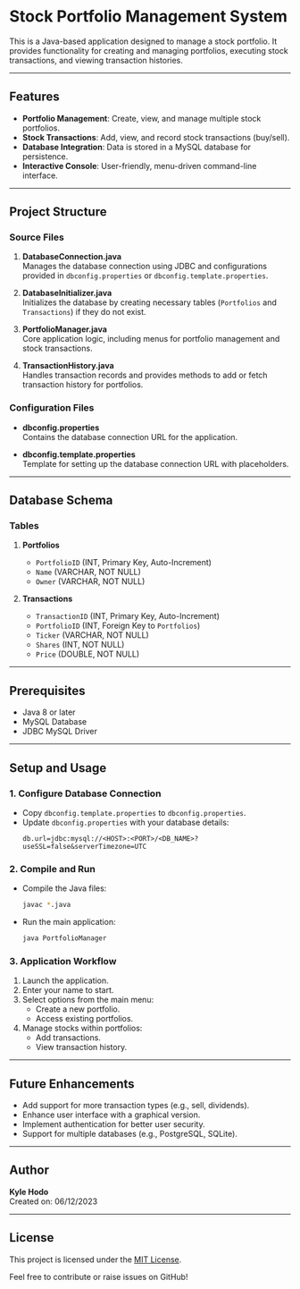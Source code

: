 # Stock Portfolio Management System

This is a Java-based application designed to manage a stock portfolio. It provides functionality for creating and managing portfolios, executing stock transactions, and viewing transaction histories.

---

## Features

- **Portfolio Management**: Create, view, and manage multiple stock portfolios.
- **Stock Transactions**: Add, view, and record stock transactions (buy/sell).
- **Database Integration**: Data is stored in a MySQL database for persistence.
- **Interactive Console**: User-friendly, menu-driven command-line interface.

---

## Project Structure

### Source Files

1. **DatabaseConnection.java**  
   Manages the database connection using JDBC and configurations provided in `dbconfig.properties` or `dbconfig.template.properties`.

2. **DatabaseInitializer.java**  
   Initializes the database by creating necessary tables (`Portfolios` and `Transactions`) if they do not exist.

3. **PortfolioManager.java**  
   Core application logic, including menus for portfolio management and stock transactions.

4. **TransactionHistory.java**  
   Handles transaction records and provides methods to add or fetch transaction history for portfolios.

### Configuration Files

- **dbconfig.properties**  
  Contains the database connection URL for the application.

- **dbconfig.template.properties**  
  Template for setting up the database connection URL with placeholders.

---

## Database Schema

### Tables

1. **Portfolios**
   - `PortfolioID` (INT, Primary Key, Auto-Increment)
   - `Name` (VARCHAR, NOT NULL)
   - `Owner` (VARCHAR, NOT NULL)

2. **Transactions**
   - `TransactionID` (INT, Primary Key, Auto-Increment)
   - `PortfolioID` (INT, Foreign Key to `Portfolios`)
   - `Ticker` (VARCHAR, NOT NULL)
   - `Shares` (INT, NOT NULL)
   - `Price` (DOUBLE, NOT NULL)

---

## Prerequisites

- Java 8 or later
- MySQL Database
- JDBC MySQL Driver

---

## Setup and Usage

### 1. Configure Database Connection
- Copy `dbconfig.template.properties` to `dbconfig.properties`.
- Update `dbconfig.properties` with your database details:
  ```properties
  db.url=jdbc:mysql://<HOST>:<PORT>/<DB_NAME>?useSSL=false&serverTimezone=UTC
  ```

### 2. Compile and Run
- Compile the Java files:
  ```bash
  javac *.java
  ```
- Run the main application:
  ```bash
  java PortfolioManager
  ```

### 3. Application Workflow
1. Launch the application.
2. Enter your name to start.
3. Select options from the main menu:
   - Create a new portfolio.
   - Access existing portfolios.
4. Manage stocks within portfolios:
   - Add transactions.
   - View transaction history.

---

## Future Enhancements

- Add support for more transaction types (e.g., sell, dividends).
- Enhance user interface with a graphical version.
- Implement authentication for better user security.
- Support for multiple databases (e.g., PostgreSQL, SQLite).

---

## Author

**Kyle Hodo**  
Created on: 06/12/2023  

---

## License

This project is licensed under the [MIT License](https://opensource.org/licenses/MIT).  

Feel free to contribute or raise issues on GitHub!


